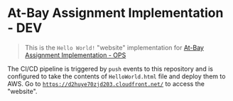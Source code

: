 # At-Bay Assignment Implementation - DEV

> This is the `Hello World!` "website" implementation for [At-Bay Assignment Implementation - OPS](https://github.com/mbstr/at-bay-assignment-ops)

The CI/CD pipeline is triggered by `push` events to this repository and is configured to take the contents of `HelloWorld.html` file and deploy them to AWS.
Go to [`https://d2huye70zjd203.cloudfront.net/`](https://d2huye70zjd203.cloudfront.net/) to access the "website".
